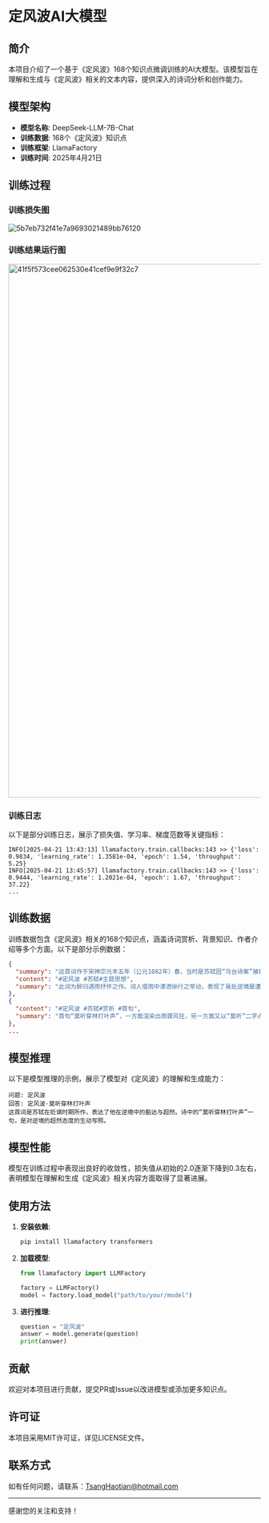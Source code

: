 # 定风波AI大模型

## 简介

本项目介绍了一个基于《定风波》168个知识点微调训练的AI大模型。该模型旨在理解和生成与《定风波》相关的文本内容，提供深入的诗词分析和创作能力。

## 模型架构

- **模型名称**: DeepSeek-LLM-7B-Chat
- **训练数据**: 168个《定风波》知识点
- **训练框架**: LlamaFactory
- **训练时间**: 2025年4月21日

## 训练过程

### 训练损失图
![5b7eb732f41e7a9693021489bb76120](https://github.com/user-attachments/assets/464b350e-2e23-47a5-8976-5a6df1d70c44)

### 训练结果运行图
<img width="1067" alt="41f5f573cee062530e41cef9e9f32c7" src="https://github.com/user-attachments/assets/e14c99e5-8d63-4466-b038-55e52a388d1e" />


### 训练日志

以下是部分训练日志，展示了损失值、学习率、梯度范数等关键指标：

```
INFO[2025-04-21 13:43:13] llamafactory.train.callbacks:143 >> {'loss': 0.9834, 'learning_rate': 1.3581e-04, 'epoch': 1.54, 'throughput': 5.25}
INFO[2025-04-21 13:45:57] llamafactory.train.callbacks:143 >> {'loss': 0.9444, 'learning_rate': 1.2021e-04, 'epoch': 1.67, 'throughput': 37.22}
...
```

## 训练数据

训练数据包含《定风波》相关的168个知识点，涵盖诗词赏析、背景知识、作者介绍等多个方面。以下是部分示例数据：

```json
{
  "summary": "这首词作于宋神宗元丰五年（公元1082年）春，当时是苏轼因“乌台诗案”被贬为黄州团练副使的第三个春天。",
  "content": "#定风波 #苏轼#主题思想",
  "summary": "此词为醉归遇雨抒怀之作。词人借雨中潇洒徐行之举动，表现了虽处逆境屡遭挫折而不畏惧不颓丧的倔强性格和旷达胸怀。"
},
{
  "content": "#定风波 #苏轼#赏析 #首句",
  "summary": "首句“莫听穿林打叶声”，一方面渲染出雨骤风狂，另一方面又以“莫听”二字点明外物不足萦怀之意。"
},
...
```

## 模型推理

以下是模型推理的示例，展示了模型对《定风波》的理解和生成能力：

```
问题: 定风波
回答: 定风波·莫听穿林打叶声
这首词是苏轼在贬谪时期所作，表达了他在逆境中的豁达与超然。诗中的“莫听穿林打叶声”一句，是对逆境的超然态度的生动写照。
```

## 模型性能

模型在训练过程中表现出良好的收敛性，损失值从初始的2.0逐渐下降到0.3左右，表明模型在理解和生成《定风波》相关内容方面取得了显著进展。

## 使用方法

1. **安装依赖**:
   ```bash
   pip install llamafactory transformers
   ```

2. **加载模型**:
   ```python
   from llamafactory import LLMFactory

   factory = LLMFactory()
   model = factory.load_model("path/to/your/model")
   ```

3. **进行推理**:
   ```python
   question = "定风波"
   answer = model.generate(question)
   print(answer)
   ```

## 贡献

欢迎对本项目进行贡献，提交PR或Issue以改进模型或添加更多知识点。

## 许可证

本项目采用MIT许可证，详见LICENSE文件。

## 联系方式

如有任何问题，请联系：TsangHaotian@hotmail.com

---

感谢您的关注和支持！
